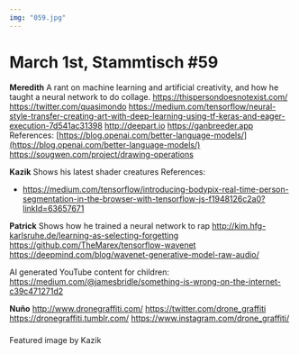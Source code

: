 ```yaml
---
img: "059.jpg"
---
```


# **March 1st, Stammtisch #59**

**Meredith**
A rant on machine learning and artificial creativity, and how he taught a neural network to do collage.
https://thispersondoesnotexist.com/
https://twitter.com/quasimondo
https://medium.com/tensorflow/neural-style-transfer-creating-art-with-deep-learning-using-tf-keras-and-eager-execution-7d541ac31398
http://deepart.io
https://ganbreeder.app
References:
[https://blog.openai.com/better-language-models/](https://blog.openai.com/better-language-models/)
https://sougwen.com/project/drawing-operations


**Kazik**
Shows his latest shader creatures
References:

- https://medium.com/tensorflow/introducing-bodypix-real-time-person-segmentation-in-the-browser-with-tensorflow-js-f1948126c2a0?linkId=63657671

**Patrick**
Shows how he trained a neural network to rap 
http://kim.hfg-karlsruhe.de/learning-as-selecting-forgetting
https://github.com/TheMarex/tensorflow-wavenet
https://deepmind.com/blog/wavenet-generative-model-raw-audio/

AI generated YouTube content for children: https://medium.com/@jamesbridle/something-is-wrong-on-the-internet-c39c471271d2

**Nuño**
http://www.dronegraffiti.com/
https://twitter.com/drone_graffiti
https://dronegraffiti.tumblr.com/
https://www.instagram.com/drone_graffiti/

###

Featured image by Kazik

